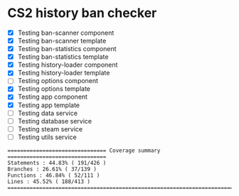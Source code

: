 # CS2 history ban checker

- [x] Testing ban-scanner component
- [x] Testing ban-scanner template
- [x] Testing ban-statistics component
- [x] Testing ban-statistics template
- [x] Testing history-loader component
- [x] Testing history-loader template
- [ ] Testing options component
- [x] Testing options template
- [x] Testing app component
- [x] Testing app template
- [ ] Testing data service
- [ ] Testing database service
- [ ] Testing steam service
- [ ] Testing utils service

```
=============================== Coverage summary ===============================
Statements : 44.83% ( 191/426 )
Branches : 26.61% ( 37/139 )
Functions : 46.84% ( 52/111 )
Lines : 45.52% ( 188/413 )
================================================================================
```

